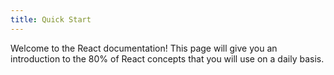 ```yaml
---
title: Quick Start
---
```


<Intro>

Welcome to the React documentation! This page will give you an introduction to the 80% of React concepts that you will use on a daily basis.

</Intro>

